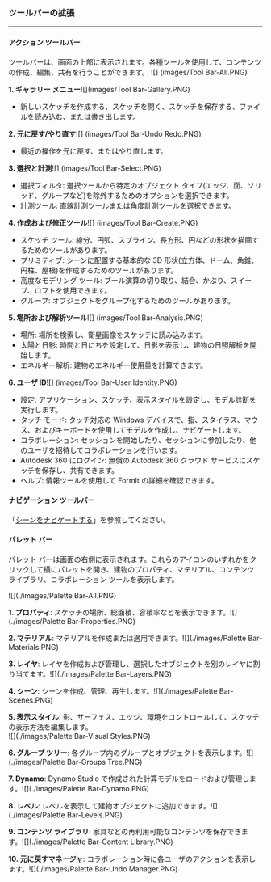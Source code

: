 ### ツールバーの拡張
---

#### アクション ツールバー
ツールバーは、画面の上部に表示されます。各種ツールを使用して、コンテンツの作成、編集、共有を行うことができます。
![] (images/Tool Bar-All.PNG)

**1. ギャラリー メニュー**![](images/Tool Bar-Gallery.PNG)
- 新しいスケッチを作成する、スケッチを開く、スケッチを保存する、ファイルを読み込む、または書き出します。

**2. 元に戻す/やり直す**![] (images/Tool Bar-Undo Redo.PNG)
- 最近の操作を元に戻す、またはやり直します。

**3. 選択と計測**![] (images/Tool Bar-Select.PNG)
- 選択フィルタ: 選択ツールから特定のオブジェクト タイプ\(エッジ、面、ソリッド、グループなど\)を除外するためのオプションを選択できます。
- 計測ツール: 直線計測ツールまたは角度計測ツールを選択できます。

**4. 作成および修正ツール**![] (images/Tool Bar-Create.PNG)
- スケッチ ツール: 線分、円弧、スプライン、長方形、円などの形状を描画するためのツールがあります。
- プリミティブ: シーンに配置する基本的な 3D 形状\(立方体、ドーム、角錐、円柱、屋根\)を作成するためのツールがあります。
- 高度なモデリング ツール: ブール演算の切り取り、結合、かぶり、スイープ、ロフトを使用できます。
- グループ: オブジェクトをグループ化するためのツールがあります。

**5. 場所および解析ツール**![] (images/Tool Bar-Analysis.PNG)
- 場所: 場所を検索し、衛星画像をスケッチに読み込みます。
- 太陽と日影: 時間と日にちを設定して、日影を表示し、建物の日照解析を開始します。
- エネルギー解析: 建物のエネルギー使用量を計算できます。

**6. ユーザ ID**![] (images/Tool Bar-User Identity.PNG)
- 設定: アプリケーション、スケッチ、表示スタイルを設定し、モデル診断を実行します。
- タッチ モード: タッチ対応の Windows デバイスで、指、スタイラス、マウス、およびキーボードを使用してモデルを作成し、ナビゲートします。
- コラボレーション: セッションを開始したり、セッションに参加したり、他のユーザを招待してコラボレーションを行います。
- Autodesk 360 にログイン: 無償の Autodesk 360 クラウド サービスにスケッチを保存し、共有できます。
- ヘルプ: 情報ツールを使用して FormIt の詳細を確認できます。

#### ナビゲーション ツールバー
「[シーンをナビゲートする](../formit-introduction/navigating-the-scene.md)」を参照してください。

#### パレット バー
パレット バーは画面の右側に表示されます。これらのアイコンのいずれかをクリックして横にパレットを開き、建物のプロパティ、マテリアル、コンテンツ ライブラリ、コラボレーション ツールを表示します。

![](./images/Palette Bar-All.PNG)

**1. プロパティ**: スケッチの場所、総面積、容積率などを表示できます。![](./images/Palette Bar-Properties.PNG)

**2. マテリアル**: マテリアルを作成または適用できます。![](./images/Palette Bar-Materials.PNG)

**3. レイヤ**: レイヤを作成および管理し、選択したオブジェクトを別のレイヤに割り当てます。![](./images/Palette Bar-Layers.PNG)

**4. シーン**: シーンを作成、管理、再生します。![](./images/Palette Bar-Scenes.PNG)

**5. 表示スタイル**: 影、サーフェス、エッジ、環境をコントロールして、スケッチの表示方法を編集します。<br> ![](./images/Palette Bar-Visual Styles.PNG)

**6. グループ ツリー**: 各グループ内のグループとオブジェクトを表示します。![](./images/Palette Bar-Groups Tree.PNG)

**7. Dynamo**: Dynamo Studio で作成された計算モデルをロードおよび管理します。![](./images/Palette Bar-Dynamo.PNG)

**8. レベル**: レベルを表示して建物オブジェクトに追加できます。![](./images/Palette Bar-Levels.PNG)

**9. コンテンツ ライブラリ**: 家具などの再利用可能なコンテンツを保存できます。![](./images/Palette Bar-Content Library.PNG)

**10. 元に戻すマネージャ**: コラボレーション時に各ユーザのアクションを表示します。![](./images/Palette Bar-Undo Manager.PNG)